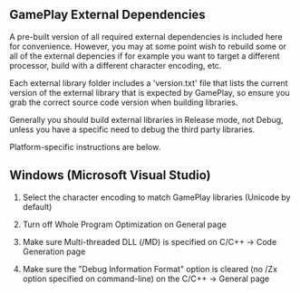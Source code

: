 ## GamePlay External Dependencies

A pre-built version of all required external dependencies is included here for convenience. However, you may at some point wish to rebuild some or all of the external depencies if for example you want to target a different processor, build with a different character encoding, etc.

Each external library folder includes a 'version.txt' file that lists the current version of the external library that is expected by GamePlay, so ensure you grab the correct source code version when building libraries.

Generally you should build external libraries in Release mode, not Debug, unless you have a specific need to debug the third party libraries.

Platform-specific instructions are below.

## Windows (Microsoft Visual Studio)

1. Select the character encoding to match GamePlay libraries (Unicode by default)

2. Turn off Whole Program Optimization on General page

3. Make sure Multi-threaded DLL (/MD) is specified on C/C++ -> Code Generation page

4. Make sure the "Debug Information Format" option is cleared (no /Zx option specified on command-line) on the C/C++ -> General page
